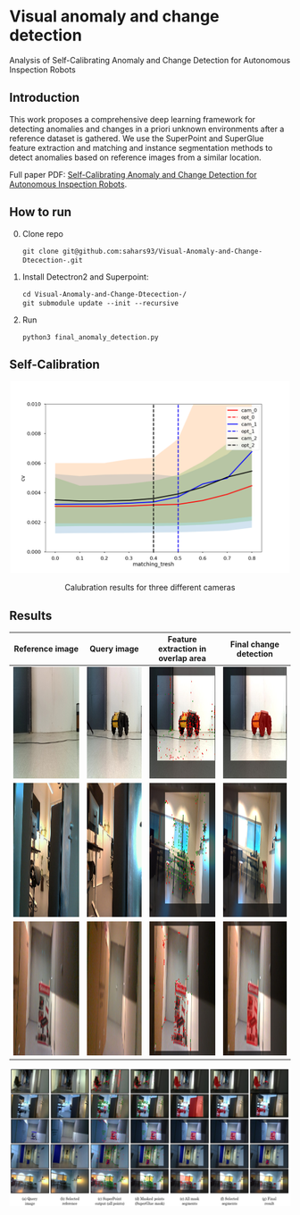 # Visual anomaly and change detection

Analysis of  Self-Calibrating Anomaly and Change Detection for Autonomous Inspection Robots

## Introduction

This work proposes a comprehensive deep learning framework for detecting anomalies and changes in a priori unknown environments after a reference dataset is gathered. We use the SuperPoint and SuperGlue feature extraction and matching and instance segmentation methods to detect anomalies based on reference images from a similar location. 

Full paper PDF: [Self-Calibrating Anomaly and Change Detection for Autonomous Inspection Robots](https://arxiv.org/pdf/2209.02379.pdf).

## How to run

   0. Clone repo
      ```
      git clone git@github.com:sahars93/Visual-Anomaly-and-Change-Dtecection-.git
      ```
   1. Install Detectron2 and Superpoint:
      ```
      cd Visual-Anomaly-and-Change-Dtecection-/
      git submodule update --init --recursive
      ```
   2. Run
      ```
      python3 final_anomaly_detection.py

## Self-Calibration

<div align=center>
  <img src="./self_calibration/calibration_results/cameras_key_thresh0.003.png" width="500" />
  <p align="center">Calubration results for three different cameras</p>
</div>



## Results

Reference image            |  Query image            |  Feature extraction in overlap area            |  Final change detection        
:-------------------------:|:-------------------------:|:-------------------------:|:-------------------------: 
<img src="./input_images/b1.jpeg" width="240" height="200" />  |  <img src="./input_images/b2.jpeg" width="240" height="200" />  |  <img src="./output_images/overlapedPoints.jpg" width="240" height="200" />  |  <img src="./output_images/a_final.jpg" width="240" height="200" />
<img src="./input_images/c1.jpg" width="240" height="240" />  |  <img src="./input_images/c2.jpg" width="240" height="240" />  |  <img src="./output_images/overlapedPoints12.jpg" width="240" height="240" />  |  <img src="./output_images/a_final12.jpg" width="240" height="240" />
<img src="./input_images/a1.jpg" width="240" height="240" />  |  <img src="./input_images/a2.jpg" width="240" height="240" />  |  <img src="./output_images/overlapedPoints2.jpg" width="240" height="240" />  |  <img src="./output_images/a_final2.jpg" width="240" height="240" />

![](./output_images/all_together.png)
